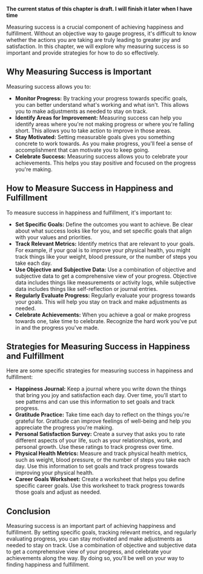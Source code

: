 **The current status of this chapter is draft. I will finish it later when I have time**

Measuring success is a crucial component of achieving happiness and fulfillment. Without an objective way to gauge progress, it's difficult to know whether the actions you are taking are truly leading to greater joy and satisfaction. In this chapter, we will explore why measuring success is so important and provide strategies for how to do so effectively.

Why Measuring Success is Important
----------------------------------

Measuring success allows you to:

* **Monitor Progress:** By tracking your progress towards specific goals, you can better understand what's working and what isn't. This allows you to make adjustments as needed to stay on track.
* **Identify Areas for Improvement:** Measuring success can help you identify areas where you're not making progress or where you're falling short. This allows you to take action to improve in those areas.
* **Stay Motivated:** Setting measurable goals gives you something concrete to work towards. As you make progress, you'll feel a sense of accomplishment that can motivate you to keep going.
* **Celebrate Success:** Measuring success allows you to celebrate your achievements. This helps you stay positive and focused on the progress you're making.

How to Measure Success in Happiness and Fulfillment
---------------------------------------------------

To measure success in happiness and fulfillment, it's important to:

* **Set Specific Goals:** Define the outcomes you want to achieve. Be clear about what success looks like for you, and set specific goals that align with your values and priorities.
* **Track Relevant Metrics:** Identify metrics that are relevant to your goals. For example, if your goal is to improve your physical health, you might track things like your weight, blood pressure, or the number of steps you take each day.
* **Use Objective and Subjective Data:** Use a combination of objective and subjective data to get a comprehensive view of your progress. Objective data includes things like measurements or activity logs, while subjective data includes things like self-reflection or journal entries.
* **Regularly Evaluate Progress:** Regularly evaluate your progress towards your goals. This will help you stay on track and make adjustments as needed.
* **Celebrate Achievements:** When you achieve a goal or make progress towards one, take time to celebrate. Recognize the hard work you've put in and the progress you've made.

Strategies for Measuring Success in Happiness and Fulfillment
-------------------------------------------------------------

Here are some specific strategies for measuring success in happiness and fulfillment:

* **Happiness Journal:** Keep a journal where you write down the things that bring you joy and satisfaction each day. Over time, you'll start to see patterns and can use this information to set goals and track progress.
* **Gratitude Practice:** Take time each day to reflect on the things you're grateful for. Gratitude can improve feelings of well-being and help you appreciate the progress you're making.
* **Personal Satisfaction Survey:** Create a survey that asks you to rate different aspects of your life, such as your relationships, work, and personal growth. Use these ratings to track progress over time.
* **Physical Health Metrics:** Measure and track physical health metrics, such as weight, blood pressure, or the number of steps you take each day. Use this information to set goals and track progress towards improving your physical health.
* **Career Goals Worksheet:** Create a worksheet that helps you define specific career goals. Use this worksheet to track progress towards those goals and adjust as needed.

Conclusion
----------

Measuring success is an important part of achieving happiness and fulfillment. By setting specific goals, tracking relevant metrics, and regularly evaluating progress, you can stay motivated and make adjustments as needed to stay on track. Use a combination of objective and subjective data to get a comprehensive view of your progress, and celebrate your achievements along the way. By doing so, you'll be well on your way to finding happiness and fulfillment.
